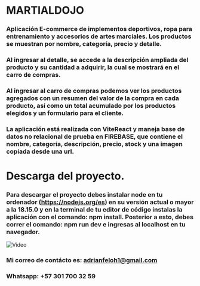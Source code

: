 # MARTIALDOJO

### Aplicación E-commerce de implementos deportivos, ropa para entrenamiento y accesorios de artes marciales. Los productos se muestran por nombre, categoría, precio y detalle. 

### Al ingresar al detalle, se accede a la descripción ampliada del producto y su cantidad a adquirir, la cual se mostrará en el carro de compras.

### Al ingresar al carro de compras podemos ver los productos agregados con un resumen del valor de la compra en cada producto, así como un total acumulado por los productos elegidos y un formulario para el cliente.

### La aplicación está realizada con ViteReact y maneja base de datos no relacional de prueba en FIREBASE, que contiene el nombre, categoría, descripción, precio, stock y una imagen copiada desde una url.

# Descarga del proyecto.

### Para descargar el proyecto debes instalar node en tu ordenador (https://nodejs.org/es) en su versión actual o mayor a la 18.15.0 y en la terminal de tu editor de código instalas la aplicación con el comando: npm install. Posterior a esto, debes correr el comando: npm run dev e ingresas al localhost en tu navegador.


![Video](./src/assets/MartialDojo.gif)


### Mi correo de contácto es: adrianfeloh1@gmail.com
### Whatsapp: +57 301 700 32 59
